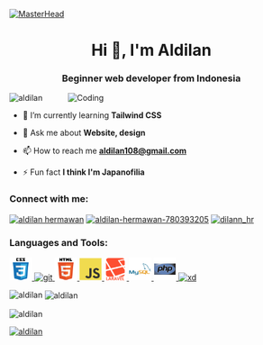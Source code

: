 [![MasterHead](https://i.ibb.co/zR4z74X/20220224-091328.jpg)](https://instagram.com/dilann_hr)
<h1 align="center">Hi 👋, I'm Aldilan</h1>
<h3 align="center">Beginner web developer from Indonesia</h3>
<img align="right" alt="Coding" width="400" src="https://i.ibb.co/ChcmKtN/20220224-081633.png">

<p align="left"> <img src="https://komarev.com/ghpvc/?username=aldilan&label=Profile%20views&color=0e75b6&style=flat" alt="aldilan" /> </p>

- 🌱 I’m currently learning **Tailwind CSS**

- 💬 Ask me about **Website, design**

- 📫 How to reach me **aldilan108@gmail.com**

- ⚡ Fun fact **I think I'm Japanofilia**

<h3 align="left">Connect with me:</h3>
<p align="left">
<a href="https://linkedin.com/in/aldilan hermawan" target="blank"><img align="center" src="https://raw.githubusercontent.com/rahuldkjain/github-profile-readme-generator/master/src/images/icons/Social/linked-in-alt.svg" alt="aldilan hermawan" height="30" width="40" /></a>
<a href="https://fb.com/aldilan-hermawan-780393205" target="blank"><img align="center" src="https://raw.githubusercontent.com/rahuldkjain/github-profile-readme-generator/master/src/images/icons/Social/facebook.svg" alt="aldilan-hermawan-780393205" height="30" width="40" /></a>
<a href="https://instagram.com/dilann_hr" target="blank"><img align="center" src="https://raw.githubusercontent.com/rahuldkjain/github-profile-readme-generator/master/src/images/icons/Social/instagram.svg" alt="dilann_hr" height="30" width="40" /></a>
</p>

<h3 align="left">Languages and Tools:</h3>
<p align="left"> <a href="https://www.w3schools.com/css/" target="_blank" rel="noreferrer"> <img src="https://raw.githubusercontent.com/devicons/devicon/master/icons/css3/css3-original-wordmark.svg" alt="css3" width="40" height="40"/> </a> <a href="https://git-scm.com/" target="_blank" rel="noreferrer"> <img src="https://www.vectorlogo.zone/logos/git-scm/git-scm-icon.svg" alt="git" width="40" height="40"/> </a> <a href="https://www.w3.org/html/" target="_blank" rel="noreferrer"> <img src="https://raw.githubusercontent.com/devicons/devicon/master/icons/html5/html5-original-wordmark.svg" alt="html5" width="40" height="40"/> </a> <a href="https://developer.mozilla.org/en-US/docs/Web/JavaScript" target="_blank" rel="noreferrer"> <img src="https://raw.githubusercontent.com/devicons/devicon/master/icons/javascript/javascript-original.svg" alt="javascript" width="40" height="40"/> </a> <a href="https://laravel.com/" target="_blank" rel="noreferrer"> <img src="https://raw.githubusercontent.com/devicons/devicon/master/icons/laravel/laravel-plain-wordmark.svg" alt="laravel" width="40" height="40"/> </a> <a href="https://www.mysql.com/" target="_blank" rel="noreferrer"> <img src="https://raw.githubusercontent.com/devicons/devicon/master/icons/mysql/mysql-original-wordmark.svg" alt="mysql" width="40" height="40"/> </a> <a href="https://www.php.net" target="_blank" rel="noreferrer"> <img src="https://raw.githubusercontent.com/devicons/devicon/master/icons/php/php-original.svg" alt="php" width="40" height="40"/> </a> <a href="https://www.adobe.com/products/xd.html" target="_blank" rel="noreferrer"> <img src="https://cdn.worldvectorlogo.com/logos/adobe-xd.svg" alt="xd" width="40" height="40"/> </a> </p>

<p><img align="left" src="https://github-readme-stats.vercel.app/api/top-langs?username=aldilan&show_icons=true&locale=en&layout=compact" alt="aldilan" /></p>

<p>&nbsp;<img align="center" src="https://github-readme-stats.vercel.app/api?username=aldilan&show_icons=true&locale=en" alt="aldilan" /></p>

<p><img align="center" src="https://github-readme-streak-stats.herokuapp.com/?user=aldilan&" alt="aldilan" /></p>

<p align="left"> <a href="https://github.com/ryo-ma/github-profile-trophy"><img src="https://github-profile-trophy.vercel.app/?username=aldilan" alt="aldilan" /></a> </p>

